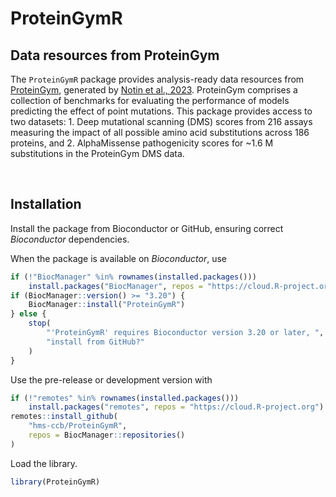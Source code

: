 # ProteinGymR

## Data resources from ProteinGym

The `ProteinGymR` package provides analysis-ready data resources from 
[ProteinGym](https://proteingym.org), generated by [Notin et al., 
2023](https://proceedings.neurips.cc/paper_files/paper/2023/hash/cac723e5ff29f65e3fcbb0739ae91bee-Abstract-Datasets_and_Benchmarks.html). ProteinGym 
comprises a collection of benchmarks for evaluating the performance of models 
predicting the effect of point mutations. This package provides access to two 
datasets: 1. Deep mutational scanning (DMS) scores from 216 assays measuring
the impact of all possible amino acid substitutions across 186 proteins, and 2.
AlphaMissense pathogenicity scores for ~1.6 M substitutions in the ProteinGym 
DMS data.

<br>


## Installation

Install the package from Bioconductor or GitHub, ensuring correct
*Bioconductor* dependencies.

When the package is available on *Bioconductor*, use

``` r
if (!"BiocManager" %in% rownames(installed.packages()))
    install.packages("BiocManager", repos = "https://cloud.R-project.org")
if (BiocManager::version() >= "3.20") {
    BiocManager::install("ProteinGymR")
} else {
    stop(
        "'ProteinGymR' requires Bioconductor version 3.20 or later, ",
        "install from GitHub?"
    )
}
```

Use the pre-release or development version with

``` r
if (!"remotes" %in% rownames(installed.packages()))
    install.packages("remotes", repos = "https://cloud.R-project.org")
remotes::install_github(
    "hms-ccb/ProteinGymR",
    repos = BiocManager::repositories()
)
```

Load the library.

``` r
library(ProteinGymR)
```
